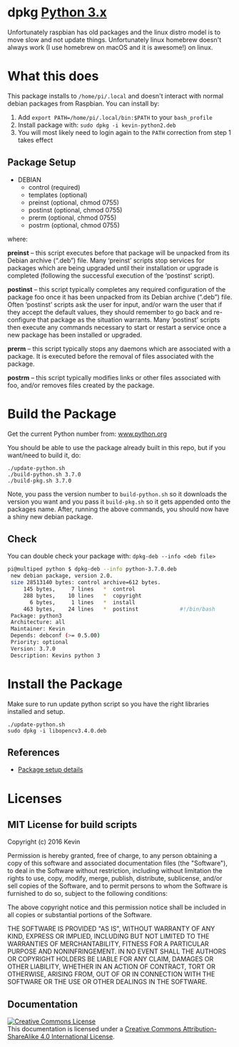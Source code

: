# dpkg [Python 3.x](https://www.python.org/)

Unfortunately raspbian has old packages and the linux distro model is to move
slow and not update things. Unfortunately linux homebrew doesn't always work
(I use homebrew on macOS and it is awesome!) on linux.

# What this does

This package installs to `/home/pi/.local` and doesn't interact with normal debian
packages from Raspbian. You can install by:

1. Add `export PATH=/home/pi/.local/bin:$PATH` to your `bash_profile`
2. Install package with: `sudo dpkg -i kevin-python2.deb`
3. You will most likely need to login again to the `PATH` correction from step 1 takes effect

## Package Setup

- DEBIAN
    - control (required)
    - templates (optional)
    - preinst (optional, chmod 0755)
    - postinst (optional, chmod 0755)
    - prerm (optional, chmod 0755)
    - postrm (optional, chmod 0755)

 where:

**preinst** – this script executes before that package will be unpacked from its Debian archive (“.deb”) file. Many ‘preinst’ scripts stop services for packages which are being upgraded until their installation or upgrade is completed (following the successful execution of the ‘postinst’ script).

**postinst** – this script typically completes any required configuration of the package foo once it has been unpacked from its Debian archive (“.deb”) file. Often ‘postinst’ scripts ask the user for input, and/or warn the user that if they accept the default values, they should remember to go back and re-configure that package as the situation warrants. Many ‘postinst’ scripts then execute any commands necessary to start or restart a service once a new package has been installed or upgraded.

**prerm** – this script typically stops any daemons which are associated with a package. It is executed before the removal of files associated with the package.

**postrm** – this script typically modifies links or other files associated with foo, and/or removes files created by the package.

# Build the Package

Get the current Python number from: www.python.org

You should be able to use the package already built in this
repo, but if you want/need to build it, do:

	./update-python.sh
	./build-python.sh 3.7.0
	./build-pkg.sh 3.7.0

Note, you pass the version number to `build-python.sh` so it downloads the version you want
and you pass it `build-pkg.sh` so it gets appended onto the packages name. After, running
the above commands, you should now have a shiny new debian package.

## Check

You can double check your package with: `dpkg-deb --info <deb file>`

```bash
pi@multiped python $ dpkg-deb --info python-3.7.0.deb
 new debian package, version 2.0.
 size 28513140 bytes: control archive=612 bytes.
     145 bytes,     7 lines   *  control              
     288 bytes,    10 lines   *  copyright            
       6 bytes,     1 lines   *  install              
     463 bytes,    24 lines   *  postinst             #!/bin/bash
 Package: python3
 Architecture: all
 Maintainer: Kevin
 Depends: debconf (>= 0.5.00)
 Priority: optional
 Version: 3.7.0
 Description: Kevins python 3
 ```

# Install the Package

Make sure to run update python script so you have the right libraries installed and setup.

	./update-python.sh
	sudo dpkg -i libopencv3.4.0.deb

## References

- [Package setup details](https://www.leaseweb.com/labs/2013/06/creating-custom-debian-packages/)


# Licenses


## MIT License for build scripts

Copyright (c) 2016 Kevin

Permission is hereby granted, free of charge, to any person obtaining a copy
of this software and associated documentation files (the "Software"), to deal
in the Software without restriction, including without limitation the rights
to use, copy, modify, merge, publish, distribute, sublicense, and/or sell
copies of the Software, and to permit persons to whom the Software is
furnished to do so, subject to the following conditions:

The above copyright notice and this permission notice shall be included in all
copies or substantial portions of the Software.

THE SOFTWARE IS PROVIDED "AS IS", WITHOUT WARRANTY OF ANY KIND, EXPRESS OR
IMPLIED, INCLUDING BUT NOT LIMITED TO THE WARRANTIES OF MERCHANTABILITY,
FITNESS FOR A PARTICULAR PURPOSE AND NONINFRINGEMENT. IN NO EVENT SHALL THE
AUTHORS OR COPYRIGHT HOLDERS BE LIABLE FOR ANY CLAIM, DAMAGES OR OTHER
LIABILITY, WHETHER IN AN ACTION OF CONTRACT, TORT OR OTHERWISE, ARISING FROM,
OUT OF OR IN CONNECTION WITH THE SOFTWARE OR THE USE OR OTHER DEALINGS IN THE
SOFTWARE.

## Documentation

 <a rel="license" href="http://creativecommons.org/licenses/by-sa/4.0/"><img alt="Creative Commons License" style="border-width:0" src="https://i.creativecommons.org/l/by-sa/4.0/88x31.png" align="middle"/></a><br />This documentation is licensed under a <a rel="license" href="http://creativecommons.org/licenses/by-sa/4.0/">Creative Commons Attribution-ShareAlike 4.0 International License</a>.

